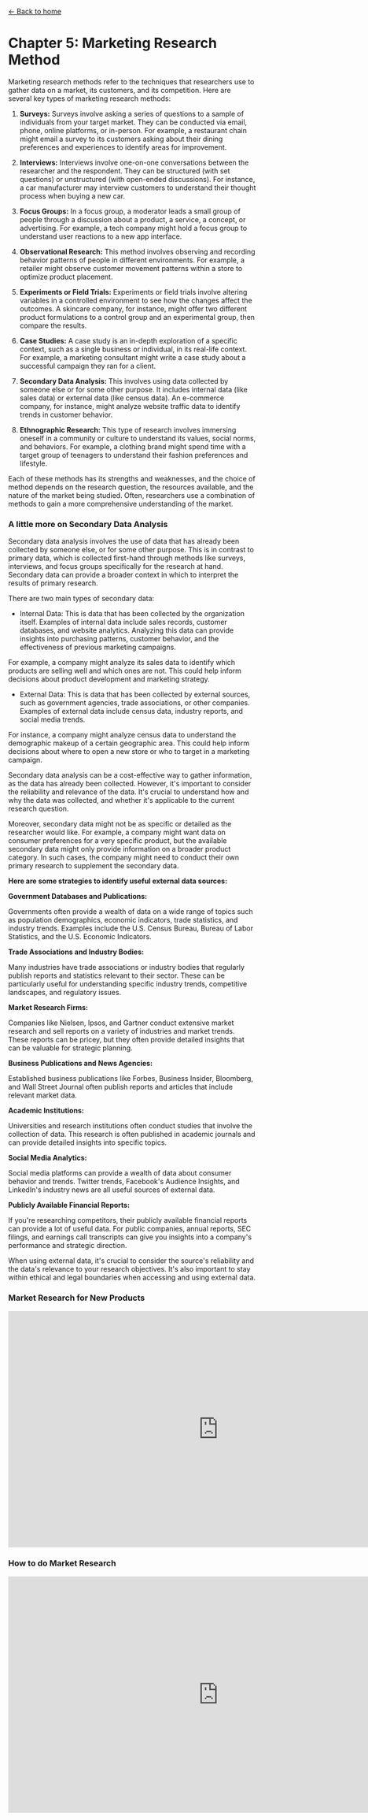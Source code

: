 [<- Back to home](https://pgtreau.github.io/marketing.html)

# Chapter 5: Marketing Research Method

Marketing research methods refer to the techniques that researchers use to gather data on a market, its customers, and its competition. Here are several key types of marketing research methods:

1. **Surveys:** Surveys involve asking a series of questions to a sample of individuals from your target market. They can be conducted via email, phone, online platforms, or in-person. For example, a restaurant chain might email a survey to its customers asking about their dining preferences and experiences to identify areas for improvement.

2. **Interviews:** Interviews involve one-on-one conversations between the researcher and the respondent. They can be structured (with set questions) or unstructured (with open-ended discussions). For instance, a car manufacturer may interview customers to understand their thought process when buying a new car.

3. **Focus Groups:** In a focus group, a moderator leads a small group of people through a discussion about a product, a service, a concept, or advertising. For example, a tech company might hold a focus group to understand user reactions to a new app interface.

4. **Observational Research:** This method involves observing and recording behavior patterns of people in different environments. For example, a retailer might observe customer movement patterns within a store to optimize product placement.

5. **Experiments or Field Trials:** Experiments or field trials involve altering variables in a controlled environment to see how the changes affect the outcomes. A skincare company, for instance, might offer two different product formulations to a control group and an experimental group, then compare the results.

6. **Case Studies:** A case study is an in-depth exploration of a specific context, such as a single business or individual, in its real-life context. For example, a marketing consultant might write a case study about a successful campaign they ran for a client.

7. **Secondary Data Analysis:** This involves using data collected by someone else or for some other purpose. It includes internal data (like sales data) or external data (like census data). An e-commerce company, for instance, might analyze website traffic data to identify trends in customer behavior.

8. **Ethnographic Research:** This type of research involves immersing oneself in a community or culture to understand its values, social norms, and behaviors. For example, a clothing brand might spend time with a target group of teenagers to understand their fashion preferences and lifestyle.

Each of these methods has its strengths and weaknesses, and the choice of method depends on the research question, the resources available, and the nature of the market being studied. Often, researchers use a combination of methods to gain a more comprehensive understanding of the market.

### A little more on Secondary Data Analysis
Secondary data analysis involves the use of data that has already been collected by someone else, or for some other purpose. This is in contrast to primary data, which is collected first-hand through methods like surveys, interviews, and focus groups specifically for the research at hand. Secondary data can provide a broader context in which to interpret the results of primary research.

There are two main types of secondary data:

- Internal Data: This is data that has been collected by the organization itself. Examples of internal data include sales records, customer databases, and website analytics. Analyzing this data can provide insights into purchasing patterns, customer behavior, and the effectiveness of previous marketing campaigns.

For example, a company might analyze its sales data to identify which products are selling well and which ones are not. This could help inform decisions about product development and marketing strategy.

- External Data: This is data that has been collected by external sources, such as government agencies, trade associations, or other companies. Examples of external data include census data, industry reports, and social media trends.

For instance, a company might analyze census data to understand the demographic makeup of a certain geographic area. This could help inform decisions about where to open a new store or who to target in a marketing campaign.

Secondary data analysis can be a cost-effective way to gather information, as the data has already been collected. However, it's important to consider the reliability and relevance of the data. It's crucial to understand how and why the data was collected, and whether it's applicable to the current research question.

Moreover, secondary data might not be as specific or detailed as the researcher would like. For example, a company might want data on consumer preferences for a very specific product, but the available secondary data might only provide information on a broader product category. In such cases, the company might need to conduct their own primary research to supplement the secondary data.

**Here are some strategies to identify useful external data sources:**

**Government Databases and Publications:**

Governments often provide a wealth of data on a wide range of topics such as population demographics, economic indicators, trade statistics, and industry trends. Examples include the U.S. Census Bureau, Bureau of Labor Statistics, and the U.S. Economic Indicators.

**Trade Associations and Industry Bodies:**

Many industries have trade associations or industry bodies that regularly publish reports and statistics relevant to their sector. These can be particularly useful for understanding specific industry trends, competitive landscapes, and regulatory issues.

**Market Research Firms:**

Companies like Nielsen, Ipsos, and Gartner conduct extensive market research and sell reports on a variety of industries and market trends. These reports can be pricey, but they often provide detailed insights that can be valuable for strategic planning.

**Business Publications and News Agencies:**

Established business publications like Forbes, Business Insider, Bloomberg, and Wall Street Journal often publish reports and articles that include relevant market data.

**Academic Institutions:**

Universities and research institutions often conduct studies that involve the collection of data. This research is often published in academic journals and can provide detailed insights into specific topics.

**Social Media Analytics:**

Social media platforms can provide a wealth of data about consumer behavior and trends. Twitter trends, Facebook's Audience Insights, and LinkedIn's industry news are all useful sources of external data.

**Publicly Available Financial Reports:**

If you're researching competitors, their publicly available financial reports can provide a lot of useful data. For public companies, annual reports, SEC filings, and earnings call transcripts can give you insights into a company's performance and strategic direction.

When using external data, it's crucial to consider the source's reliability and the data's relevance to your research objectives. It's also important to stay within ethical and legal boundaries when accessing and using external data.

### Market Research for New Products
<iframe width="853" height="480" src="https://www.youtube.com/embed/S4mLTKvvqdo" title="EXACTLY how I do market research for new products" frameborder="0" allow="accelerometer; autoplay; clipboard-write; encrypted-media; gyroscope; picture-in-picture; web-share" allowfullscreen></iframe>

### How to do Market Research
<iframe width="853" height="480" src="https://www.youtube.com/embed/b-hDg7699S0" title="How to Do Market Research!" frameborder="0" allow="accelerometer; autoplay; clipboard-write; encrypted-media; gyroscope; picture-in-picture; web-share" allowfullscreen></iframe>
